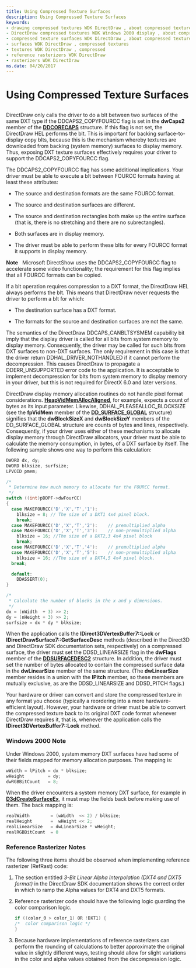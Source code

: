 ```yaml
---
title: Using Compressed Texture Surfaces
description: Using Compressed Texture Surfaces
keywords:
- drawing compressed textures WDK DirectDraw , about compressed texture surfaces
- DirectDraw compressed textures WDK Windows 2000 display , about compressed texture surfaces
- compressed texture surfaces WDK DirectDraw , about compressed texture surfaces
- surfaces WDK DirectDraw , compressed textures
- textures WDK DirectDraw , compressed
- reference rasterizers WDK DirectDraw
- rasterizers WDK DirectDraw
ms.date: 04/20/2017
---
```


# Using Compressed Texture Surfaces


## <span id="ddk_using_compressed_texture_surfaces_gg"></span><span id="DDK_USING_COMPRESSED_TEXTURE_SURFACES_GG"></span>


DirectDraw only calls the driver to do a blt between two surfaces of the same DXT type if the DDCAPS2\_COPYFOURCC flag is set in the **dwCaps2** member of the [**DDCORECAPS**](/windows/win32/api/ddrawi/ns-ddrawi-ddcorecaps) structure. If this flag is not set, the DirectDraw HEL performs the blt. This is important for backing surface-to-display copy blts, because this is the mechanism whereby textures are downloaded from backing (system memory) surfaces to display memory. Thus, exposing DXT texture surfaces effectively requires your driver to support the DDCAPS2\_COPYFOURCC flag.

The DDCAPS2\_COPYFOURCC flag has some additional implications. Your driver must be able to execute a blt between FOURCC formats having at least these attributes:

-   The source and destination formats are the same FOURCC format.

-   The source and destination surfaces are different.

-   The source and destination rectangles both make up the entire surface (that is, there is no stretching and there are no subrectangles).

-   Both surfaces are in display memory.

-   The driver must be able to perform these blts for every FOURCC format it supports in display memory.

**Note**   Microsoft DirectShow uses the DDCAPS2\_COPYFOURCC flag to accelerate some video functionality; the requirement for this flag implies that all FOURCC formats can be copied.

 

If a blt operation requires compression to a DXT format, the DirectDraw HEL always performs the blt. This means that DirectDraw never requests the driver to perform a blt for which:

-   The destination surface has a DXT format.

-   The formats for the source and destination surfaces are not the same.

The semantics of the DirectDraw DDCAPS\_CANBLTSYSMEM capability bit imply that the display driver is called for all blts from system memory to display memory. Consequently, the driver may be called for such blts from DXT surfaces to non-DXT surfaces. The only requirement in this case is that the driver return DDHAL\_DRIVER\_NOTHANDLED if it cannot perform the decompression. This causes DirectDraw to propagate a DDERR\_UNSUPPORTED error code to the application. It is acceptable to implement decompression for blts from system memory to display memory in your driver, but this is not required for DirectX 6.0 and later versions.

DirectDraw display memory allocation routines do not handle pixel format considerations. [**HeapVidMemAllocAligned**](/windows/win32/api/dmemmgr/nf-dmemmgr-heapvidmemallocaligned), for example, expects a count of bytes as its input parameter. Likewise, DDHAL\_PLEASEALLOC\_BLOCKSIZE (see the **fpVidMem** member of the [**DD\_SURFACE\_GLOBAL**](/windows/win32/api/ddrawint/ns-ddrawint-dd_surface_global) structure) signifies that the **dwBlockSizeX** and **dwBlockSizeY** members of the DD\_SURFACE\_GLOBAL structure are counts of bytes and lines, respectively. Consequently, if your driver uses either of these mechanisms to allocate display memory through DirectDraw allocators, your driver must be able to calculate the memory consumption, in bytes, of a DXT surface by itself. The following sample shows one way to perform this calculation:

```cpp
DWORD dx, dy;
DWORD blksize, surfsize;
LPVOID pmem;

/*
 * Determine how much memory to allocate for the FOURCC format.
 */
switch ((int)pDDPF->dwFourCC)
{
  case MAKEFOURCC('D','X','T','1'):
    blksize = 8; // The size of a DXT1 4x4 pixel block. 
    break;
  case MAKEFOURCC('D','X','T','2'):    // premultiplied alpha
  case MAKEFOURCC('D','X','T','3'):    // non-premultiplied alpha
    blksize = 16; //The size of a DXT2,3 4x4 pixel block 
    break;
  case MAKEFOURCC('D','X','T','4'):    // premultiplied alpha
  case MAKEFOURCC('D','X','T','5'):    // non-premultiplied alpha
    blksize = 16; //The size of a DXT4,5 4x4 pixel block.
  break;

  default:
    DDASSERT(0);
}

/*
 * Calculate the number of blocks in the x and y dimensions.
 */
dx = (nWidth  + 3) >> 2;
dy = (nHeight + 3) >> 2;
surfsize = dx * dy * blksize;
```

When the application calls the **IDirect3DVertexBuffer7::Lock** or **IDirectDrawSurface7::GetSurfaceDesc** methods (described in the Direct3D and DirectDraw SDK documentation sets, respectively) on a compressed surface, the driver must set the DDSD\_LINEARSIZE flag in the **dwFlags** member of the [**DDSURFACEDESC2**](/previous-versions/windows/hardware/drivers/ff550340(v=vs.85)) structure. In addition, the driver must set the number of bytes allocated to contain the compressed surface data in the **dwLinearSize** member of the same structure. (The **dwLinearSize** member resides in a union with the **lPitch** member, so these members are mutually exclusive, as are the DDSD\_LINEARSIZE and DDSD\_PITCH flags.)

Your hardware or driver can convert and store the compressed texture in any format you choose (typically a reordering into a more hardware-efficient layout). However, your hardware or driver must be able to convert the compressed texture back to its original DXT code format whenever DirectDraw requires it, that is, whenever the application calls the **IDirect3DVertexBuffer7::Lock** method.

### <span id="windows_2000_note"></span><span id="WINDOWS_2000_NOTE"></span>Windows 2000 Note

Under Windows 2000, system memory DXT surfaces have had some of their fields mapped for memory allocation purposes. The mapping is:

```cpp
wWidth = lPitch = dx * blksize;
wHeight         = dy;
dwRGBBitCount   = 8;
```

When the driver encounters a system memory DXT surface, for example in [**D3dCreateSurfaceEx**](/windows/win32/api/ddrawint/nc-ddrawint-pdd_createsurfaceex), it must map the fields back before making use of them. The back mapping is:

```cpp
realWidth        = (wWidth  << 2) / blksize;
realHeight       =  wHeight << 2;
realLinearSize   = dwLinearSize * wHeight;
realRGBBitCount  = 0
```

### <span id="reference_rasterizer_notes"></span><span id="REFERENCE_RASTERIZER_NOTES"></span>Reference Rasterizer Notes

The following three items should be observed when implementing reference rasterizer (RefRast) code:

1.  The section entitled *3-Bit Linear Alpha Interpolation (DXT4 and DXT5 format)* in the DirectDraw SDK documentation shows the correct order in which to ramp the Alpha values for DXT4 and DXT5 formats.

2.  Reference rasterizer code should have the following logic guarding the color comparison logic.
    ```cpp
    if ((color_0 > color_1) OR !DXT1) {
    /*  color comparison logic */
    }
    ```

3.  Because hardware implementations of reference rasterizers can perform the rounding of calculations to better approximate the original value in slightly different ways, testing should allow for slight variations in the color and alpha values obtained from the decompression logic.

 

